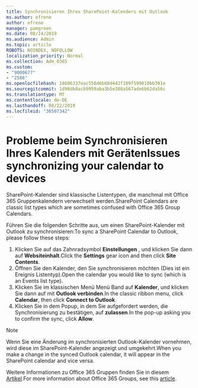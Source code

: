 ```yaml
---
title: Synchronisieren Ihres SharePoint-Kalenders mit Outlook
ms.author: efrene
author: efrene
manager: pamgreen
ms.date: 08/14/2019
ms.audience: Admin
ms.topic: article
ROBOTS: NOINDEX, NOFOLLOW
localization_priority: Normal
ms.collection: Adm_O365
ms.custom:
- "9000677"
- "2586"
ms.openlocfilehash: 18606337eac550d6b68d442f109f599810bb391e
ms.sourcegitcommit: 1d98db8acb9959aba3b5e308a567ade6b62da56c
ms.translationtype: MT
ms.contentlocale: de-DE
ms.lasthandoff: 08/22/2019
ms.locfileid: "36507342"
---
```

# <a name="issues-synchronizing-your-calendar-to-devices"></a><span data-ttu-id="5557f-102">Probleme beim Synchronisieren Ihres Kalenders mit Geräten</span><span class="sxs-lookup"><span data-stu-id="5557f-102">Issues synchronizing your calendar to devices</span></span>

<span data-ttu-id="5557f-103">SharePoint-Kalender sind klassische Listentypen, die manchmal mit Office 365 Gruppenkalendern verwechselt werden.</span><span class="sxs-lookup"><span data-stu-id="5557f-103">SharePoint Calendars are classic list types which are sometimes confused with Office 365 Group Calendars.</span></span>

<span data-ttu-id="5557f-104">Führen Sie die folgenden Schritte aus, um einen SharePoint-Kalender mit Outlook zu synchronisieren:</span><span class="sxs-lookup"><span data-stu-id="5557f-104">To sync a SharePoint Calendar to Outlook, please follow these steps:</span></span>

1. <span data-ttu-id="5557f-105">Klicken Sie auf das Zahnradsymbol **Einstellungen** , und klicken Sie dann auf **Websiteinhalt**.</span><span class="sxs-lookup"><span data-stu-id="5557f-105">Click the **Settings** gear icon and then click **Site Contents**.</span></span>
2. <span data-ttu-id="5557f-106">Öffnen Sie den Kalender, den Sie synchronisieren möchten (Dies ist ein Ereignis Listentyp).</span><span class="sxs-lookup"><span data-stu-id="5557f-106">Open the calendar you would like to sync (which is an Events list type).</span></span>
3. <span data-ttu-id="5557f-107">Klicken Sie im klassischen Menü Menü Band auf **Kalender**, und klicken Sie dann auf mit **Outlook verbinden**.</span><span class="sxs-lookup"><span data-stu-id="5557f-107">In the classic ribbon menu, click **Calendar**, then click **Connect to Outlook**.</span></span>
4. <span data-ttu-id="5557f-108">Klicken Sie in dem Popup, in dem Sie aufgefordert werden, die Synchronisierung zu bestätigen, auf **zulassen**.</span><span class="sxs-lookup"><span data-stu-id="5557f-108">In the pop-up asking you to confirm the sync, click **Allow**.</span></span>

>[!Note]
> <span data-ttu-id="5557f-109">Wenn Sie eine Änderung im synchronisierten Outlook-Kalender vornehmen, wird diese im SharePoint-Kalender angezeigt und umgekehrt.</span><span class="sxs-lookup"><span data-stu-id="5557f-109">When you make a change in the synced Outlook calendar, it will appear in the SharePoint calendar and vice versa.</span></span>

<span data-ttu-id="5557f-110">Weitere Informationen zu Office 365 Gruppen finden Sie in diesem [Artikel](https://support.office.com/article/Learn-about-Office-365-groups-b565caa1-5c40-40ef-9915-60fdb2d97fa2).</span><span class="sxs-lookup"><span data-stu-id="5557f-110">For more information about Office 365 Groups, see this [article](https://support.office.com/article/Learn-about-Office-365-groups-b565caa1-5c40-40ef-9915-60fdb2d97fa2).</span></span>
